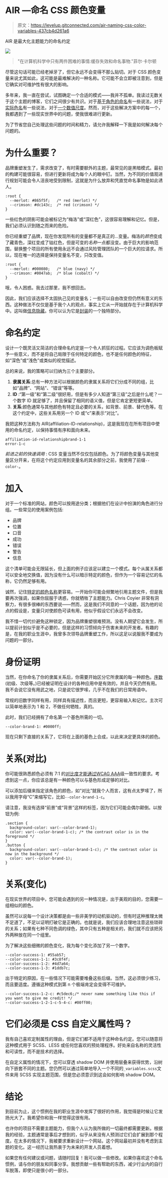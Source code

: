 # AIR —命名 CSS 颜色变量

> 原文：<https://levelup.gitconnected.com/air-naming-css-color-variables-437cb4d261a6>

AIR 是最大化主题能力的命名约定

![](img/32230c6ea8bca6713e47d6c68617a63a.png)

> "在计算机科学中只有两件困难的事情:缓存失效和命名事物."菲尔·卡尔顿

尽管这句话可能已经老掉牙了，但它永远不会变得不那么贴切。对于 CSS 颜色变量来说尤其如此，这可能是最难解决的一种名称。它可能不会立即被注意到，但是它确实对可维护性有很大的影响。

多年来，我一直在尝试，试图确定一个合适的模式——我并不孤单。我读过无数关于这个主题的博客，它们之间很少有共识。对于[基于角色的命名](https://getbootstrap.com/docs/4.0/getting-started/theming/#theme-colors)有一些说法，对于[实际色名](https://css-tricks.com/what-do-you-name-color-variables/)有一些说法，对于[一个数值尺度](https://tailwindcss.com/docs/customizing-colors#default-color-palette)。然而，对于这些解决方案中的每一个，我都遇到了一些现实世界中的问题，使我很难进行更新。

为了节省您自己处理这些问题的时间和精力，请允许我解释一下我是如何解决每个问题的。

# 为什么重要？

品牌重塑发生了，需求改变了，有时需要额外的主题，最常见的是黑暗模式。最初的构建可能很容易，但进行更新将成为每个人的眼中钉。当然，为不同的价值观进行规划可能会令人沮丧地受到限制，这就是为什么放弃和凭直觉命名事物是如此诱人。

```
:root {
  --merlot: #865f5f;   /* red (merlot) */
  --crimson: #dc143c;  /* red (crimson) */
}
```

一些红色的阴影可能会被标记为“梅洛”或“深红色”，这很容易理解和记忆。但是，我们必须认识到随之而来的危险。

你已经重塑了品牌，现在你发现所有的变量都不是真正的…变量。梅洛的*颜色*变成了藏青色，深红变成了钴红色，但是可变的*名称*一点都没变。由于巨大的影响范围，替换整个项目的所有使用永远不会通过风险管理团队的一个巨大的拉请求。所以，现在唯一的选择是保持变量名不变，只改变值。

```
:root {
  --merlot: #000080;   /* blue (navy) */
  --crimson: #0047ab;  /* blue (cobalt) */
}
```

哦，令人困惑。我去过那里，我不想回去。

因此，我们应该选择不太固执己见的变量名；一些可以自由改变但仍然有意义的东西。这种做法不仅仅是基于我个人的观点，事实上它从一开始就存在于计算机科学中。这叫做[信息隐藏](https://en.wikipedia.org/wiki/Information_hiding)。你可以认为它是[封装](https://en.wikipedia.org/wiki/Encapsulation_(computer_programming)#Information_hiding)的一个独特部分。

# 命名约定

设计一个既灵活又简洁的合理命名约定是一个令人抓狂的过程。它应该为调色板赋予一些意义，而不是将自己局限于任何特定的颜色，也不是任何颜色的特征，如“深色”或“浅色”或类似的视觉描述。

总的来说，我的策略可以归纳为三个主要部分。

1.  **隶属关系**:总有一种方法可以根据颜色的隶属关系将它们分成不同的组，比如“品牌”、“网站”、“错误”等等。
2.  **ID** :“第一级”和“第二级”很好用，但是有多少人知道“第三级”之后是什么呢？一个数字 ID 就足够了，并且保留了相同的语义值，但是它肯定更短更简单。
3.  **关系**:颜色通常与其他颜色有特定且必要的关系，如背景、前景、替代色等。在这个约定中，这些关系用另一个 ID 或“c”来表示“对比”。

我把这种方法称为 AIR(affiliation-ID-relationship)，这是我现在在所有项目中使用的命名约定，以保持事情有序和面向未来。

```
affiliation-id-relationshipbrand-1-1
error-1-c
```

*前进之前的快速调用* : CSS 变量当然不仅仅包括颜色。为了将颜色变量与其他变量区分开来，在将这个约定应用到变量名的其余部分之前，我使用了前缀`--color-`。

# 加入

对于一个标准的网站，颜色可以按用途分类；根据他们在设计中扮演的角色进行分组。一些常见的使用案例包括:

*   品牌
*   位置
*   口音
*   成功
*   错误
*   警告
*   信息

这个清单可能会无限延长，但上面的例子应该足以建立一个模式。每个从属关系都可以安全地交换值，因为没有什么可以暗示特定的颜色，但作为一个容易记忆的名称，它仍然足够有用。

诚然，记住[特定的颜色名称](https://css-tricks.com/what-do-you-name-color-variables/)更容易。一开始你可能会频繁地引用主题文件，但是我要再次强调，如果你屈服于诱惑，你就牺牲了主题能力。Chris Coyier 非常有洞察力，有很多很棒的东西要说——然而，这是我们不同意的一个话题，因为他的论点的假设是，变量只对使颜色可读有用，他似乎假设它们永远不会改变。

我不惜一切代价避免这种锁定，因为品牌重塑很难预测。没有人期望它会发生，所以提前计划似乎是不必要的，但是这样的习惯倾向于伤害未来的开发者。有趣的是，在我的职业生涯中，我曾多次领导品牌重塑工作，所以这足以说服我不要成为问题的一部分。

# 身份证明

当然，在你命名了你的隶属关系后，你需要开始区分它所隶属的每一种颜色。[序数](https://en.wikipedia.org/wiki/Ordinal_numeral)(初级、次级等。)已经被证明在设计的各种应用中是有效的，并且今天仍然有用。我不会说它没有用武之地，只是说它很罗嗦，几乎不在我们的日常用语中。

常规的旧数字同样有用，同样具有描述性，而且更短，更容易输入和记忆。主次可以简单地表示为 1 和 2，不做任何牺牲，真的。

此时，我们已经拥有了命名第一个基色所需的一切。

```
--color-brand-1: #0000ff;
```

现在只剩下直接的关系了，它将在上面的基色上合成，以此来决定更具体的颜色。

# 关系(对比)

你可能很熟悉颜色必须有 7:1 的[对比度才能通过](https://webaim.org/resources/contrastchecker/)[WCAG AAA](https://www.w3.org/WAI/WCAG2AAA-Conformance)级一致性的要求。考虑到这一点，你应该总是有一种颜色可以与基色形成足够的对比。

可以添加后缀来指定该角色的颜色，如“对比”就我个人而言，这有点太罗嗦了，所以我用字母“C”来缩写它，比如`--color-brand-1-c`。

请注意，我没有选择“前景”或“背景”这样的标签，因为它们可能会偶尔颠倒。以按钮为例:

```
.section {
  background-color: var(--color-brand-1);
  color: var(--color-brand-1-c); /* the contrast color is in the foreground */
}
.button {
  background-color: var(--color-brand-1-c); /* the contrast color is now in the background */
  color: var(--color-brand-1);
}
```

# 关系(变化)

在现实世界的项目中，您可能会遇到的另一种情况是，出于美观的目的，您需要一组相似的颜色。

虽然可以说每一个设计决策都是由一些非美学的动机驱动的，但有时这种推理太微不足道了，不足以证明打破它是正确的。也就是说，我们应该合理地注意这些琐碎的关系；如果有七种不同色调的绿色，其中只有五种是相关的，我们就不应该把另外两种放在同一个组里。

为了解决这些细微的颜色变化，我为每个变化添加了另一个数字。

```
--color-success-1: #55ab57;
--color-success-1-1: #3c8f4f;
--color-success-1-2: #4d7a64;
--color-success-1-3: #1ddb7c;
```

出于特定的原因，在一些情况下可能需要堆叠这些后缀。当然，这必须很少练习，而且要适度。遵循这种模式到第 n 个极端肯定会变得不可维护。

```
--color-success-1-2-c: #c5dec6;/* never name something like this if you want to give me credit! */
--color-success-1-2-1-c-5-4-c: #00ff00;
```

# 它们必须是 CSS 自定义属性吗？

我有自己喜欢定制属性的理由，但是它们都不适用于这种命名约定。您可以随意将这种模式用于 SCSS、LESS 或任何您喜欢的预处理程序。好处来自名称的灵活性和可读性，而不是技术的选择。

在自定义属性的情况下，您可以穿透 shadow DOM 并使用层叠来获得优势，沿树向下嵌套不同的主题。您仍然可以通过简单地导入一个不同的`_variables.scss`文件来用 SCSS 实现主题范围，但是您必须意识到这会如何影响 shadow DOM。

# 结论

到目前为止，这个惯例在我的职业生涯中发挥了很好的作用，我觉得是时候让它发扬光大了。我希望你和我一样觉得这很有用。

也许你的项目不需要主题能力，但我个人认为我所做的一切最终都需要更新。根据我的经验，主题通常是事后才想到的，似乎从来没有人预测过它们会扩展到那个程度。在太多的情况下，我被要求重新设计一个网站，这个网站最初并没有考虑到主题的变化。这一经历让我热衷于为未来的开发人员着想。

如果您有任何建议或问题，请随时回复！我可以做一些修改。如果你喜欢这个命名惯例，请与你的朋友和同事分享。我想贡献一些有帮助的东西，减少行业内的自行车脱落，即使只是很小的一部分。